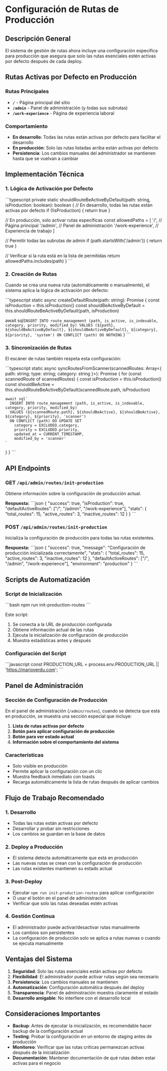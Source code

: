 # Configuración de Rutas de Producción

## Descripción General

El sistema de gestión de rutas ahora incluye una configuración específica para producción que asegura que solo las rutas esenciales estén activas por defecto después de cada deploy.

## Rutas Activas por Defecto en Producción

### Rutas Principales
- **`/`** - Página principal del sitio
- **`/admin`** - Panel de administración (y todas sus subrutas)
- **`/work-experience`** - Página de experiencia laboral

### Comportamiento
- **En desarrollo**: Todas las rutas están activas por defecto para facilitar el desarrollo
- **En producción**: Solo las rutas listadas arriba están activas por defecto
- **Persistencia**: Los cambios manuales del administrador se mantienen hasta que se vuelvan a cambiar

## Implementación Técnica

### 1. Lógica de Activación por Defecto

\`\`\`typescript
private static shouldRouteBeActiveByDefault(path: string, isProduction: boolean): boolean {
  // En desarrollo, todas las rutas están activas por defecto
  if (!isProduction) {
    return true
  }
  
  // En producción, solo activar rutas específicas
  const allowedPaths = [
    '/', // Página principal
    '/admin', // Panel de administración
    '/work-experience', // Experiencia de trabajo
  ]
  
  // Permitir todas las subrutas de admin
  if (path.startsWith('/admin')) {
    return true
  }
  
  // Verificar si la ruta está en la lista de permitidas
  return allowedPaths.includes(path)
}
\`\`\`

### 2. Creación de Rutas

Cuando se crea una nueva ruta (automáticamente o manualmente), el sistema aplica la lógica de activación por defecto:

\`\`\`typescript
static async createDefaultRoute(path: string): Promise<void> {
  const isProduction = this.isProduction()
  const shouldBeActiveByDefault = this.shouldRouteBeActiveByDefault(path, isProduction)
  
  await sql`
    INSERT INTO route_management (path, is_active, is_indexable, category, priority, modified_by)
    VALUES (${path}, ${shouldBeActiveByDefault}, ${shouldBeActiveByDefault}, ${category}, ${priority}, 'system')
    ON CONFLICT (path) DO NOTHING
  `
}
\`\`\`

### 3. Sincronización de Rutas

El escáner de rutas también respeta esta configuración:

\`\`\`typescript
static async syncRoutesFromScanner(scannedRoutes: Array<{ path: string; type: string; category: string }>): Promise<void> {
  for (const scannedRoute of scannedRoutes) {
    const isProduction = this.isProduction()
    const shouldBeActive = this.shouldRouteBeActiveByDefault(scannedRoute.path, isProduction)
    
    await sql`
      INSERT INTO route_management (path, is_active, is_indexable, category, priority, modified_by)
      VALUES (${scannedRoute.path}, ${shouldBeActive}, ${shouldBeActive}, ${category}, ${priority}, 'scanner')
      ON CONFLICT (path) DO UPDATE SET
        category = EXCLUDED.category,
        priority = EXCLUDED.priority,
        updated_at = CURRENT_TIMESTAMP,
        modified_by = 'scanner'
    `
  }
}
\`\`\`

## API Endpoints

### GET `/api/admin/routes/init-production`
Obtiene información sobre la configuración de producción actual.

**Respuesta:**
\`\`\`json
{
  "success": true,
  "isProduction": true,
  "defaultActiveRoutes": ["/", "/admin", "/work-experience"],
  "stats": {
    "total_routes": 15,
    "active_routes": 3,
    "inactive_routes": 12
  }
}
\`\`\`

### POST `/api/admin/routes/init-production`
Inicializa la configuración de producción para todas las rutas existentes.

**Respuesta:**
\`\`\`json
{
  "success": true,
  "message": "Configuración de producción inicializada correctamente",
  "stats": {
    "total_routes": 15,
    "active_routes": 3,
    "inactive_routes": 12
  },
  "defaultActiveRoutes": ["/", "/admin", "/work-experience"],
  "environment": "production"
}
\`\`\`

## Scripts de Automatización

### Script de Inicialización
\`\`\`bash
npm run init-production-routes
\`\`\`

Este script:
1. Se conecta a la URL de producción configurada
2. Obtiene información actual de las rutas
3. Ejecuta la inicialización de configuración de producción
4. Muestra estadísticas antes y después

### Configuración del Script
\`\`\`javascript
const PRODUCTION_URL = process.env.PRODUCTION_URL || 'https://marioverdu.com';
\`\`\`

## Panel de Administración

### Sección de Configuración de Producción
En el panel de administración (`/admin/routes`), cuando se detecta que está en producción, se muestra una sección especial que incluye:

1. **Lista de rutas activas por defecto**
2. **Botón para aplicar configuración de producción**
3. **Botón para ver estado actual**
4. **Información sobre el comportamiento del sistema**

### Características
- Solo visible en producción
- Permite aplicar la configuración con un clic
- Muestra feedback inmediato con toasts
- Recarga automáticamente la lista de rutas después de aplicar cambios

## Flujo de Trabajo Recomendado

### 1. Desarrollo
- Todas las rutas están activas por defecto
- Desarrollar y probar sin restricciones
- Los cambios se guardan en la base de datos

### 2. Deploy a Producción
- El sistema detecta automáticamente que está en producción
- Las nuevas rutas se crean con la configuración de producción
- Las rutas existentes mantienen su estado actual

### 3. Post-Deploy
- Ejecutar `npm run init-production-routes` para aplicar configuración
- O usar el botón en el panel de administración
- Verificar que solo las rutas deseadas estén activas

### 4. Gestión Continua
- El administrador puede activar/desactivar rutas manualmente
- Los cambios son persistentes
- La configuración de producción solo se aplica a rutas nuevas o cuando se ejecuta manualmente

## Ventajas del Sistema

1. **Seguridad**: Solo las rutas esenciales están activas por defecto
2. **Flexibilidad**: El administrador puede activar rutas según sea necesario
3. **Persistencia**: Los cambios manuales se mantienen
4. **Automatización**: Configuración automática después del deploy
5. **Transparencia**: Panel de administración muestra claramente el estado
6. **Desarrollo amigable**: No interfiere con el desarrollo local

## Consideraciones Importantes

- **Backup**: Antes de ejecutar la inicialización, es recomendable hacer backup de la configuración actual
- **Testing**: Probar la configuración en un entorno de staging antes de producción
- **Monitoreo**: Verificar que las rutas críticas permanezcan activas después de la inicialización
- **Documentación**: Mantener documentación de qué rutas deben estar activas para el negocio
